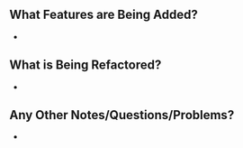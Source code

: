 ## What Features are Being Added?
- 

## What is Being Refactored?
- 

## Any Other Notes/Questions/Problems?
- 